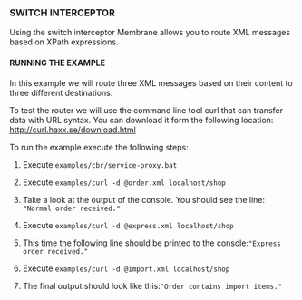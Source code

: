 ### SWITCH INTERCEPTOR

Using the switch interceptor Membrane allows you to route XML messages based on XPath expressions.


#### RUNNING THE EXAMPLE

In this example we will route three XML messages based on their content to three different destinations. 

To test the router we will use the command line tool curl that can transfer data with URL syntax. You can download it form the following location:
http://curl.haxx.se/download.html

To run the example execute the following steps:

1. Execute `examples/cbr/service-proxy.bat`

2. Execute `examples/curl -d @order.xml localhost/shop`

3. Take a look at the output of the console. You should see the line: `"Normal order received."`

4. Execute `examples/curl -d @express.xml localhost/shop`

5. This time the following line should be printed to the console:`"Express order received."`

6. Execute `examples/curl -d @import.xml localhost/shop`

7. The final output should look like this:`"Order contains import items."` 	
